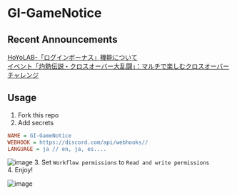 # GI-GameNotice

## Recent Announcements
[HoYoLAB-「ログインボーナス」機能について](log/21193.md)  
[イベント「灼熱伝説・クロスオーバー大乱闘」：マルチで楽しむクロスオーバーチャレンジ](log/21117.md)
<end>

## Usage
1. Fork this repo
2. Add secrets
```ini
NAME = GI-GameNotice
WEBHOOK = https://discord.com/api/webhooks//
LANGUAGE = ja // en, ja, es....
```
![image](https://github.com/c2t-r/GI-GameNotice/assets/80561604/63d8a4f2-9ec2-49d7-a637-44d728b2f945)
3. Set `Workflow permissions` to `Read and write permissions`  
4. Enjoy!

![image](https://github.com/c2t-r/GI-GameNotice/assets/80561604/24ec6182-cd99-4969-ab59-1d65c886077a)
